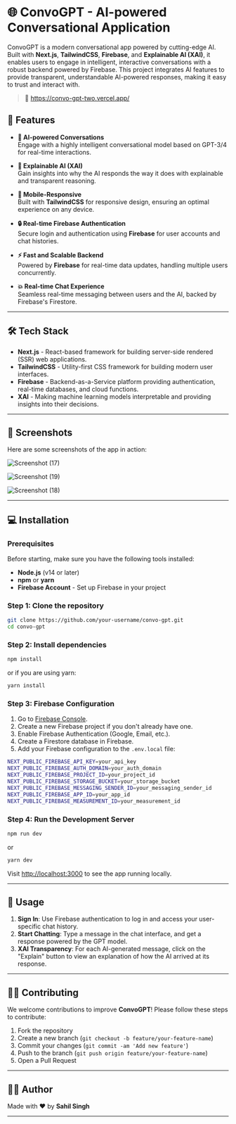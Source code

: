 

# 🌐 ConvoGPT - AI-powered Conversational Application

ConvoGPT is a modern conversational app powered by cutting-edge AI. Built with **Next.js**, **TailwindCSS**, **Firebase**, and **Explainable AI (XAI)**, it enables users to engage in intelligent, interactive conversations with a robust backend powered by Firebase. This project integrates AI features to provide transparent, understandable AI-powered responses, making it easy to trust and interact with.

> 🔗 https://convo-gpt-two.vercel.app/

## 🚀 Features

- **💬 AI-powered Conversations**  
  Engage with a highly intelligent conversational model based on GPT-3/4 for real-time interactions.

- **🧠 Explainable AI (XAI)**  
  Gain insights into why the AI responds the way it does with explainable and transparent reasoning.

- **📱 Mobile-Responsive**  
  Built with **TailwindCSS** for responsive design, ensuring an optimal experience on any device.

- **🔒 Real-time Firebase Authentication**  
  Secure login and authentication using **Firebase** for user accounts and chat histories.

- **⚡ Fast and Scalable Backend**  
  Powered by **Firebase** for real-time data updates, handling multiple users concurrently.

- **💥 Real-time Chat Experience**  
  Seamless real-time messaging between users and the AI, backed by Firebase's Firestore.

---

## 🛠️ Tech Stack

- **Next.js** - React-based framework for building server-side rendered (SSR) web applications.
- **TailwindCSS** - Utility-first CSS framework for building modern user interfaces.
- **Firebase** - Backend-as-a-Service platform providing authentication, real-time databases, and cloud functions.
- **XAI** - Making machine learning models interpretable and providing insights into their decisions.

---

## 📸 Screenshots

Here are some screenshots of the app in action:


![Screenshot (17)](https://github.com/user-attachments/assets/2a3ad234-09f0-40c5-adf7-9dd0d0f09713)

![Screenshot (19)](https://github.com/user-attachments/assets/8b1bfcc3-087a-49a7-9388-f11500f988ae)

![Screenshot (18)](https://github.com/user-attachments/assets/2b1c3dc3-65d5-462b-a547-60c42421bd1b)


---

## 💻 Installation

### Prerequisites
Before starting, make sure you have the following tools installed:

- **Node.js** (v14 or later)  
- **npm** or **yarn**
- **Firebase Account** - Set up Firebase in your project

### Step 1: Clone the repository

```bash
git clone https://github.com/your-username/convo-gpt.git
cd convo-gpt
```

### Step 2: Install dependencies

```bash
npm install
```

or if you are using yarn:

```bash
yarn install
```

### Step 3: Firebase Configuration

1. Go to [Firebase Console](https://console.firebase.google.com/).
2. Create a new Firebase project if you don't already have one.
3. Enable Firebase Authentication (Google, Email, etc.).
4. Create a Firestore database in Firebase.
5. Add your Firebase configuration to the `.env.local` file:
   
```bash
NEXT_PUBLIC_FIREBASE_API_KEY=your_api_key
NEXT_PUBLIC_FIREBASE_AUTH_DOMAIN=your_auth_domain
NEXT_PUBLIC_FIREBASE_PROJECT_ID=your_project_id
NEXT_PUBLIC_FIREBASE_STORAGE_BUCKET=your_storage_bucket
NEXT_PUBLIC_FIREBASE_MESSAGING_SENDER_ID=your_messaging_sender_id
NEXT_PUBLIC_FIREBASE_APP_ID=your_app_id
NEXT_PUBLIC_FIREBASE_MEASUREMENT_ID=your_measurement_id
```

### Step 4: Run the Development Server

```bash
npm run dev
```

or

```bash
yarn dev
```

Visit [http://localhost:3000](http://localhost:3000) to see the app running locally.

---

## 📄 Usage

1. **Sign In**: Use Firebase authentication to log in and access your user-specific chat history.
2. **Start Chatting**: Type a message in the chat interface, and get a response powered by the GPT model.
3. **XAI Transparency**: For each AI-generated message, click on the "Explain" button to view an explanation of how the AI arrived at its response.

---


## 🧑‍💻 Contributing

We welcome contributions to improve **ConvoGPT**! Please follow these steps to contribute:

1. Fork the repository
2. Create a new branch (`git checkout -b feature/your-feature-name`)
3. Commit your changes (`git commit -am 'Add new feature'`)
4. Push to the branch (`git push origin feature/your-feature-name`)
5. Open a Pull Request

---


## 👨‍💻 Author

Made with ❤️ by **Sahil Singh**

---


